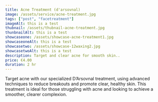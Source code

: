 ```yaml
---
title: Acne Treatment (d'arsovnal)
image: /assets/service/acne-treatment.jpg
tags: ["post", "facetreatment"]
imageAlt: this is a test
thubnail: /assets/thubnail-acne-treatment.jpg
thunbnailAlt: this is a test
showcaseone: /assets/showcase-acne-treatment1.jpg
showcaseoneAlt: this is a test
showcasetwo: /assets/showcase-12waxing2.jpg
showcasetwoAlt: this is a test
description: Target and clear acne for smooth skin..
price: €4.00
duration: 2 hr
---
```

Target acne with our specialized D’Arsovnal treatment, using advanced techniques to reduce breakouts and promote clear, healthy skin. This treatment is ideal for those struggling with acne and looking to achieve a smoother, clearer complexion.

